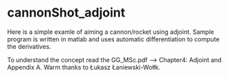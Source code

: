 # cannonShot_adjoint

Here is a simple examle of aiming a cannon/rocket using adjoint. 
Sample program is written in matlab and uses automatic differentiation to compute the derivatives.

To understand the concept read the GG_MSc.pdf --> Chapter4: Adjoint and Appendix A.
Warm thanks to Łukasz Łaniewski-Wołłk.
